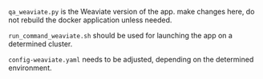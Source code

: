 `qa_weaviate.py` is the Weaviate version of the app. make changes here, do not rebuild the docker application unless needed.

`run_command_weaviate.sh` should be used for launching the app on a determined cluster.

`config-weaviate.yaml` needs to be adjusted, depending on the determined environment.